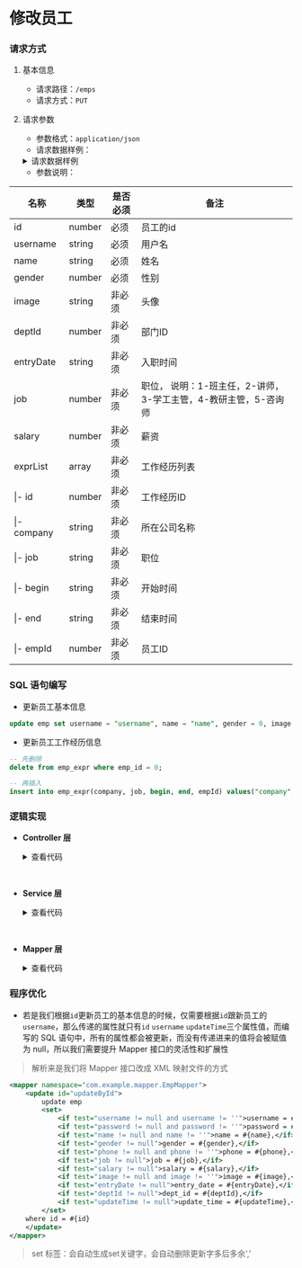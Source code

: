# 修改员工

### 请求方式
1. 基本信息
    * 请求路径：`/emps`
    * 请求方式：`PUT`
2. 请求参数
    * 参数格式：`application/json`
    * 请求数据样例：

    <details>
    <summary>请求数据样例</summary>

    ```json
    {
        "code": 1,
        "message": "success",
        "data": {
            "id": 2,
            "username": "zhangwuji",
            "name": "张无忌",
            "gender": 1,
            "image": "https://example.com/image.jpg",
            "job": 2,
            "salary": 8000,
            "entryDate": "2015-01-01",
            "deptId": 2,
            "createDate": "2022-09-01T23:06:30",
            "updateDate": "2022-09-02T00:29:04",
            "exprList": [
                {
                    "id": 1,
                    "begin": "2012-07-01",
                    "end": "2019-03-03",
                    "company": "百度科技股份有限公司",
                    "job": "Java开发",
                    "empId": 2
                },
                {
                    "id": 2,
                    "begin": "2019-03-15",
                    "end": "2023-03-01",
                    "company": "阿里巴巴科技股份有限公司",
                    "job": "架构师",
                    "empId": 2
                }
            ]
        }
    }
    ```
    
    </details>


    * 参数说明：

| 名称 | 类型 | 是否必须 | 备注 |
|------|------|----------|------|
| id | number | 必须 | 员工的id |
| username | string | 必须 | 用户名 |
| name | string | 必须 | 姓名 |
| gender | number | 必须 | 性别 |
| image | string | 非必须 | 头像 |
| deptId | number | 非必须 | 部门ID |
| entryDate | string | 非必须 | 入职时间 |
| job | number | 非必须 | 职位， 说明：1-班主任，2-讲师，3-学工主管，4-教研主管，5-咨询师 |
| salary | number | 非必须 | 薪资 |
| exprList | array | 非必须 | 工作经历列表 |
| \|- id | number | 非必须 | 工作经历ID |
| \|- company | string | 非必须 | 所在公司名称 |
| \|- job | string | 非必须 | 职位 |
| \|- begin | string | 非必须 | 开始时间 |
| \|- end | string | 非必须 | 结束时间 |
| \|- empId | number | 非必须 | 员工ID |


### SQL 语句编写
* 更新员工基本信息
```sql
update emp set username = "username", name = "name", gender = 0, image = "image",  deptId = 0, "entryDate" = "entryDate", job = 0, salary = 0 where id = 0;
```
* 更新员工工作经历信息
```sql
-- 先删除
delete from emp_expr where emp_id = 0;

-- 再插入
insert into emp_expr(company, job, begin, end, empId) values("company", "job", "begin", "end", 0);
```


### 逻辑实现
* **Controller 层**

    <details> 
    <summary>查看代码</summary>

    ```java
    @Slf4j
    @RestController
    @RequestMapping("/emps")
    public class EmpController { 
        @Autowired
        private EmpService empService;

        @PutMapping
        public Result update(@RequestBody Emp emp) { 
            log.info("修改员工信息：{}", emp);
            empService.update(emp);
            return Result.success();
        }
    }
    ```

    </details>

<br>

* **Service 层**

    <details> 
    <summary>查看代码</summary>

    ```java
    public interface EmpService { 
        public void update(Emp emp);
    }
    ```

    ```java
    @Service
    public class EmpServiceImpl implements EmpService { 
        @Autowired
        private EmpMapper empMapper;
        @Autowired
        private EmpExprMapper empExprMapper;

        @Transactional(rollbackFor = Exception.class)
        @Override
        public void update(Emp emp) { 
            //1. 根据 ID 修改员工的基本信息
            emp.setUpdateTime(LocalDateTime.now());
            empMapper.updateById(emp);

            //2. 根据 ID 修改员工工作经历信息
            //2.1 先根据员工 ID 删除原有的工作经历
            empExprMapper.deleteByEmpIds(Arrays.asList(emp.getId()));

            //2.2 再添加这个员工新的工作经历信息
            List<EmpExpr> empExprs = emp.getEmpExprs();
            if(!empExprs.isEmpty()) {
                empExprs.forEach(empExpr -> empExpr.setEmpId(emp.getId()));
                empExprMapper.insertBatch(empExprs);
            }
        }
    }
    ```

    </details>

<br>

* **Mapper 层**

    <details>
    <summary>查看代码</summary>

    ```java
    @Mapper
    public interface EmpMapper { 
        @Update("update emp set username = #{username}, password = #{password}, name = #{name}, gender = #{gender}, image = #{image}, dept_id = #{deptId}, entry_date = #{entryDate}, update_time = #{updateTime} where id = #{id}")
        void updateById(Emp emp);
    }
    ```

    </details>


### 程序优化
* 若是我们根据`id`更新员工的基本信息的时候，仅需要根据`id`跟新员工的`username`，那么传递的属性就只有`id` `username` `updateTime`三个属性值，而编写的 SQL 语句中，所有的属性都会被更新，而没有传递进来的值将会被赋值为 null，所以我们需要提升 Mapper 接口的灵活性和扩展性
> 解析来是我们将 Mapper 接口改成 XML 映射文件的方式

```xml
<mapper namespace="com.example.mapper.EmpMapper">
    <update id="updateById">
        update emp
        <set>
            <if test="username != null and username != ''">username = #{username},</if>
            <if test="password != null and password != ''">password = #{password},</if>
            <if test="name != null and name != ''">name = #{name},</if>
            <if test="gender != null">gender = #{gender},</if>
            <if test="phone != null and phone != ''">phone = #{phone},</if>
            <if test="job != null">job = #{job},</if>
            <if test="salary != null">salary = #{salary},</if>
            <if test="image != null and image != ''">image = #{image},</if>
            <if test="entryDate != null">entry_date = #{entryDate},</if>
            <if test="deptId != null">dept_id = #{deptId},</if>
            <if test="updateTime != null">update_time = #{updateTime},</if>
        </set>
    where id = #{id}
    </update>
</mapper>
```
> set 标签：会自动生成set关键字，会自动删除更新字多后多余','